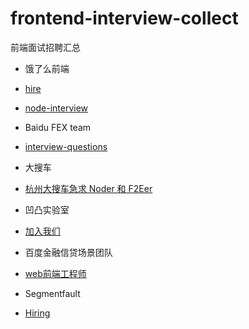 # frontend-interview-collect
前端面试招聘汇总

- 饿了么前端
 - [hire](https://github.com/ElemeFE/hire)
 - [node-interview](https://github.com/ElemeFE/node-interview)

- Baidu FEX team
 - [interview-questions](https://github.com/fex-team/interview-questions)

- 大搜车
 - [杭州大搜车急求 Noder 和 F2Eer](http://f2e.souche.com/blog/jia-ru-wo-men-tuan-dui-qian-duan-nodejs/)

- 凹凸实验室
 - [加入我们](https://aotu.io/join/)

- 百度金融信贷场景团队
 - [web前端工程师](https://github.com/Findow-team/Blog/issues/9)
 
- Segmentfault
 - [Hiring](https://segmentfault.com/hiring)
